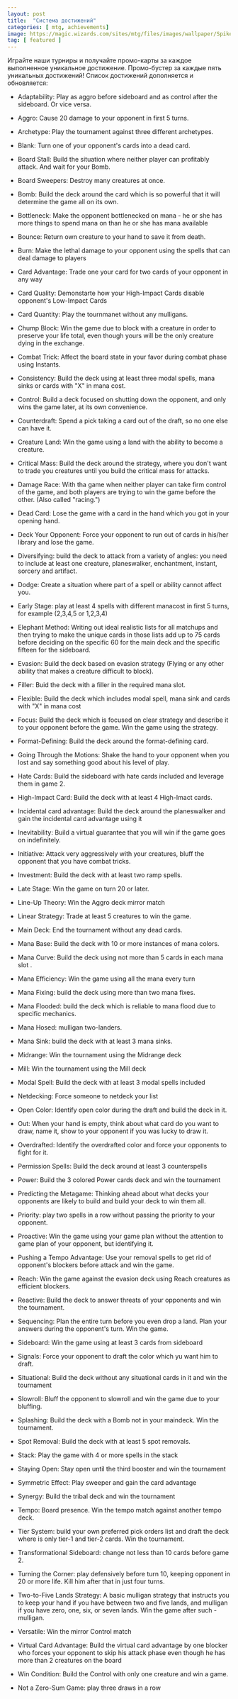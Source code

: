 ```yaml
---
layout: post
title:  "Система достижений"
categories: [ mtg, achievements]
image: https://magic.wizards.com/sites/mtg/files/images/wallpaper/Spike-Tournament-Grinder_UST_1920x1080_Wallpaper.jpg
tag: [ featured ]
---
```

Играйте наши турниры и получайте промо-карты за каждое выполненное уникальное достижение. Промо-бустер за каждые пять уникальных достижений! Список достижений дополняется и обновляется:

- Adaptability: Play as aggro before sideboard and as control after the sideboard. Or vice versa.

- Aggro: Cause 20 damage to your opponent in first 5 turns.

- Archetype: Play the tournament against three different archetypes.

- Blank: Turn one of your opponent's cards into a dead card.

- Board Stall: Build the situation where neither player can profitably attack. And wait for your Bomb.

- Board Sweepers: Destroy many creatures at once. 

- Bomb: Build the deck around the card which is so powerful that it will determine the game all on its own. 

- Bottleneck: Make the opponent bottlenecked on mana - he or she has more things to spend mana on than he or she has mana available

- Bounce: Return own creature to your hand to save it from death.

- Burn: Make the lethal damage to your opponent using the spells that can deal damage to players

- Card Advantage: Trade one your card for two cards of your opponent in any way

- Card Quality: Demonstarte how your High-Impact Cards disable opponent's Low-Impact Cards

- Card Quantity: Play the tournmanet without any mulligans.

- Chump Block: Win the game due to block with a creature in order to preserve your life total, even though yours will be the only creature dying in the exchange. 

- Combat Trick: Affect the board state in your favor during combat phase using Instants.

- Consistency: Build the deck using at least three modal spells, mana sinks or cards with "X" in mana cost.

- Control: Build a deck focused on shutting down the opponent, and only wins the game later, at its own convenience.

- Counterdraft: Spend a pick taking a card out of the draft, so no one else can have it.

- Creature Land: Win the game using a land with the ability to become a creature.

- Critical Mass: Build the deck around the strategy, where you don't want to trade you creatures until you build the critical mass for attacks. 

- Damage Race: With tha game when neither player can take firm control of the game, and both players are trying to win the game before the other. (Also called "racing.")

- Dead Card: Lose the game with a card in the hand which you got in your opening hand.

- Deck Your Opponent: Force your opponent to run out of cards in his/her library and lose the game.

- Diversifying: build the deck to attack from a variety of angles: you need to include at least one creature, planeswalker, enchantment, instant, sorcery and artifact.

- Dodge: Create a situation where part of a spell or ability cannot affect you.

- Early Stage: play at least 4 spells with different manacost in first 5 turns, for example (2,3,4,5 or 1,2,3,4)

- Elephant Method: Writing out ideal realistic lists for all matchups and then trying to make the unique cards in those lists add up to 75 cards before deciding on the specific 60 for the main deck and the specific fifteen for the sideboard.

- Evasion: Build the deck based on evasion strategy (Flying or any other ability that makes a creature difficult to block).

- Filler: Buid the deck with a filler in the required mana slot.

- Flexible: Build the deck which includes modal spell, mana sink and cards with "X" in mana cost

- Focus: Build the deck which is focused on clear strategy and describe it to your opponent before the game. Win the game using the strategy.

- Format-Defining: Build the deck around the format-defining card.

- Going Through the Motions: Shake the hand to your opponent when you lost and say something good about his level of play.

- Hate Cards: Build the sideboard with hate cards included and leverage them in game 2.

- High-Impact Card: Build the deck with at least 4 High-Imact cards.

- Incidental card advantage: Build the deck around the planeswalker and gain the incidental card advantage using it

- Inevitability: Build a virtual guarantee that you will win if the game goes on indefinitely.

- Initiative: Attack very aggressively with your creatures, bluff the opponent that you have combat tricks.

- Investment: Build the deck with at least two ramp spells.

- Late Stage: Win the game on turn 20 or later.

- Line-Up Theory: Win the Aggro deck mirror match 

- Linear Strategy: Trade at least 5 creatures to win the game.

- Main Deck: End the tournament without any dead cards.

- Mana Base: Build the deck with 10 or more instances of mana colors.

- Mana Curve: Build the deck using not more than 5 cards in each mana slot .

- Mana Efficiency: Win the game using all the mana every turn

- Mana Fixing: build the deck using more than two mana fixes.

- Mana Flooded: build the deck which is reliable to mana flood due to specific mechanics.

- Mana Hosed: mulligan two-landers.

- Mana Sink: build the deck with at least 3 mana sinks.

- Midrange: Win the tournament using the Midrange deck

- Mill: Win the tournament using the Mill deck

- Modal Spell: Build the deck with at least 3 modal spells included

- Netdecking: Force someone to netdeck your list

- Open Color: Identify open color during the draft and build the deck in it.

- Out: When your hand is empty, think about what card do you want to draw, name it, show to your opponent if you was lucky to draw it.

- Overdrafted: Identify the overdrafted color and force your opponents to fight for it.

- Permission Spells: Build the deck around at least 3 counterspells

- Power: Build the 3 colored Power cards deck and win the tournament

- Predicting the Metagame: Thinking ahead about what decks your opponents are likely to build and build your deck to win them all.

- Priority: play two spells in a row without passing the priority to your opponent.

- Proactive: Win the game using your game plan without the attention to game plan of your opponent, but identifying it.

- Pushing a Tempo Advantage: Use your removal spells to get rid of opponent's blockers before attack and win the game.

- Reach: Win the game against the evasion deck using Reach creatures as efficient blockers.

- Reactive: Build the deck to answer threats of your opponents and win the tournament.

- Sequencing: Plan the entire turn before you even drop a land. Plan your answers during the opponent's turn. Win the game.

- Sideboard: Win the game using at least 3 cards from sideboard

- Signals: Force your opponent to draft the color which yu want him to draft.

- Situational: Build the deck without any situational cards in it and win the tournament

- Slowroll: Bluff the opponent to slowroll and win the game due to your bluffing.

- Splashing: Build the deck with a Bomb not in your maindeck. Win the tournament.

- Spot Removal: Build the deck with at least 5 spot removals.

- Stack: Play the game with 4 or more spells in the stack

- Staying Open: Stay open until the third booster and win the tournament

- Symmetric Effect: Play sweeper and gain the card advantage

- Synergy: Build the tribal deck and win the tournament

- Tempo: Board presence. Win the tempo match against another tempo deck.

- Tier System: build your own preferred pick orders list and draft the deck where is only tier-1 and tier-2 cards. Win the tournament.

- Transformational Sideboard: change not less than 10 cards before game 2.

- Turning the Corner: play defensively before turn 10, keeping opponent in 20 or more life. Kill him after that in just four turns.

- Two-to-Five Lands Strategy: A basic mulligan strategy that instructs you to keep your hand if you have between two and five lands, and mulligan if you have zero, one, six, or seven lands. Win the game after such - mulligan.

- Versatile: Win the mirror Control match

- Virtual Card Advantage: Build the virtual card advantage by one blocker who forces your opponent to skip his attack phase even though he has more than 2 creatures on the board

- Win Condition: Build the Control with only one creature and win a game.

- Not a Zero-Sum Game: play three draws in a row


